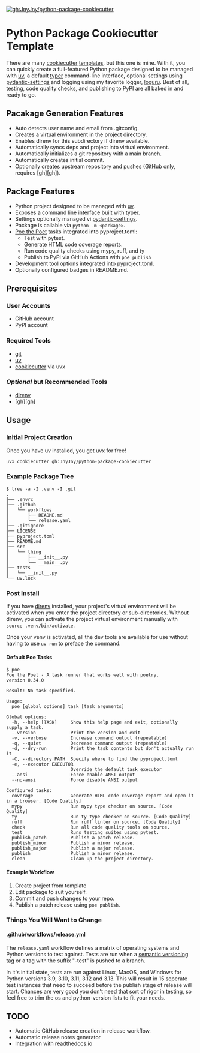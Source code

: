 [![gh:JnyJny/python-package-cookiecutter][python-package-cookiecutter-badge]][python-package-cookiecutter]

# Python Package Cookiecutter Template

There are many [cookiecutter][cookiecutter] [templates][templates],
but this one is mine. With it, you can quickly create a full-featured
Python package designed to be managed with [uv][uv], a default
[typer][typer] command-line interface, optional settings using
[pydantic-settings][pydantic-settings] and logging using my favorite
logger, [loguru][loguru]. Best of all, testing, code quality checks,
and publishing to PyPI are all baked in and ready to go.

## Pacakage Generation Features
- Auto detects user name and email from .gitconfig.
- Creates a virtual environment in the project directory.
- Enables direnv for this subdirectory if direnv available.
- Automatically syncs deps and project into virtual environment.
- Automatically initializes a git repository with a main branch.
- Automatically creates initial commit.
- Optionally creates upstream repository and pushes (GitHub only, requires [gh][gh]).

## Package Features
- Python project designed to be managed with [uv][uv].
- Exposes a command line interface built with [typer][typer].
- Settings optionally managed vi [pydantic-settings][pydantic-settings].
- Package is callable via `python -m <package>`.
- [Poe the Poet][poe] tasks integrated into pyproject.toml:
  - Test with pytest.
  - Generate HTML code coverage reports.
  - Run code quality checks using mypy, ruff, and ty
  - Publish to PyPI via GitHub Actions with `poe publish`
- Development tool options integrated into pyproject.toml.
- Optionally configured badges in README.md.

## Prerequisites

### User Accounts
- GitHub account
- PyPI account

### Required Tools
- [git][git]
- [uv][uv]
- [cookiecutter][cookiecutter] via uvx

### _Optional_ but Recommended Tools
- [direnv][direnv]
- [gh][gh]

## Usage

### Initial Project Creation

Once you have uv installed, you get uvx for free!

```console
uvx cookiecutter gh:JnyJny/python-package-cookiecutter
```

### Example Package Tree
```console
$ tree -a -I .venv -I .git
.
├── .envrc
├── .github
│   └── workflows
│       ├── README.md
│       └── release.yaml
├── .gitignore
├── LICENSE
├── pyproject.toml
├── README.md
├── src
│   └── thing
│       ├── __init__.py
│       └── __main__.py
├── tests
│   └── __init__.py
└── uv.lock
```

### Post Install

If you have [direnv][direnv] installed, your project's virtual
environment will be activated when you enter the project directory or
sub-directories. Without direnv, you can activate the project virtual
environment manually with `source .venv/bin/activate`.

Once your venv is activated, all the dev tools are available for use
without having to use `uv run` to preface the command.


#### Default Poe Tasks 

```console
$ poe
Poe the Poet - A task runner that works well with poetry.
version 0.34.0

Result: No task specified.

Usage:
  poe [global options] task [task arguments]

Global options:
  -h, --help [TASK]     Show this help page and exit, optionally supply a task.
  --version             Print the version and exit
  -v, --verbose         Increase command output (repeatable)
  -q, --quiet           Decrease command output (repeatable)
  -d, --dry-run         Print the task contents but don't actually run it
  -C, --directory PATH  Specify where to find the pyproject.toml
  -e, --executor EXECUTOR
                        Override the default task executor
  --ansi                Force enable ANSI output
  --no-ansi             Force disable ANSI output

Configured tasks:
  coverage              Generate HTML code coverage report and open it in a browser. [Code Quality]
  mypy                  Run mypy type checker on source. [Code Quality]
  ty                    Run ty type checker on source. [Code Quality]
  ruff                  Run ruff linter on source. [Code Quality]
  check                 Run all code quality tools on source.
  test                  Runs testing suites using pytest.
  publish_patch         Publish a patch release.
  publish_minor         Publish a minor release.
  publish_major         Publish a major release.
  publish               Publish a minor release.
  clean                 Clean up the project directory.
```

#### Example Workflow

1. Create project from template
1. Edit package to suit yourself.
1. Commit and push changes to your repo.
1. Publish a patch release using `poe publish`.

### Things You Will Want to Change

#### .github/workflows/release.yml

The `release.yaml` workflow defines a matrix of operating systems and
Python versions to test against. Tests are run when a [semantic
versioning][semantic-version] tag or a tag with the suffix "-test" is
pushed to a branch.

In it's initial state, tests are run against Linux, MacOS, and Windows
for Python versions 3.9, 3.10, 3.11, 3.12 and 3.13. This will
result in 15 seperate test instances that need to succeed before
the publish stage of release will start. Chances are very good
you don't need that sort of rigor in testing, so feel free to
trim the os and python-version lists to fit your needs.


## TODO
- Automatic GitHub release creation in release workflow.
- Automatic release notes generator
- Integration with readthedocs.io


<!-- End Links -->
[python-package-cookiecutter-badge]: https://img.shields.io/badge/Made_With_Cookiecutter-python--package--cookiecutter-green?style=for-the-badge
[python-package-cookiecutter]: https://github.com/JnyJny/python-package-cookiecutter
[cookiecutter]: https://cookiecutter.readthedocs.io/en/stable/index.html
[templates]: https://www.cookiecutter.io/templates
[poe]: https://poethepoet.natn.io
[git]: https://git-scm.com/downloads
[uv]: https://docs.astral.sh/uv/
[direnv]: https://direnv.net
[typer]: https://typer.tiangolo.com
[loguru]: https://loguru.readthedocs.io/en/stable/
[pydantic-settings]: https://docs.pydantic.dev/latest/api/pydantic_settings/
[semantic-version]: https://semver.org
